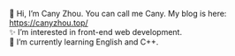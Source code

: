 👋 Hi, I’m Cany Zhou. You can call me Cany. My blog is here: https://canyzhou.top/   
✨ I’m interested in front-end web development.  
🌱 I’m currently learning English and C++. 

